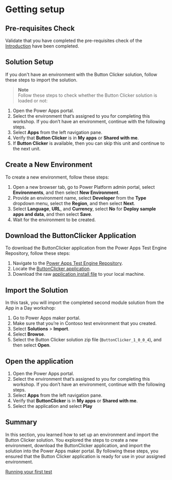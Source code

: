 # Getting setup

## Pre-requisites Check

Validate that you have completed the pre-requisites check of the [Introduction](01-introduction.md) have been completed.

## Solution Setup

If you don't have an environment with the Button Clicker solution, follow these steps to import the solution.

> **Note**  
> Follow these steps to check whether the Button Clicker solution is loaded or not:

1. Open the Power Apps portal.
2. Select the environment that’s assigned to you for completing this workshop. If you don’t have an environment, continue with the following steps.
3. Select **Apps** from the left navigation pane.
4. Verify that **Button Clicker** is in **My apps** or **Shared with me**.
5. If **Button Clicker** is available, then you can skip this unit and continue to the next unit.

## Create a New Environment

To create a new environment, follow these steps:

1. Open a new browser tab, go to Power Platform admin portal, select **Environments**, and then select **New Environment**.
2. Provide an environment name, select **Developer** from the **Type** dropdown menu, select the **Region**, and then select **Next**.
3. Select **Language**, **URL**, and **Currency**, select **No** for **Deploy sample apps and data**, and then select **Save**.
4. Wait for the environment to be created.

## Download the ButtonClicker Application

To download the ButtonClicker application from the Power Apps Test Engine Repository, follow these steps:

1. Navigate to the [Power Apps Test Engine Repository](https://github.com/microsoft/PowerApps-TestEngine).
2. Locate the [ButtonClicker application](https://github.com/microsoft/PowerApps-TestEngine/tree/main/samples/buttonclicker).
3. Download the raw [application install file](https://github.com/microsoft/PowerApps-TestEngine/blob/main/samples/buttonclicker/ButtonClicker_1_0_0_4.zip) to your local machine.

## Import the Solution

In this task, you will import the completed second module solution from the App in a Day workshop:

1. Go to Power Apps maker portal.
2. Make sure that you’re in Contoso test environment that you created.
3. Select **Solutions** > **Import**.
4. Select **Browse**.
5. Select the Button Clicker solution zip file (`ButtonClicker_1_0_0_4`), and then select **Open**.

## Open the application

1. Open the Power Apps portal.
2. Select the environment that’s assigned to you for completing this workshop. If you don’t have an environment, continue with the following steps.
3. Select **Apps** from the left navigation pane.
4. Verify that **ButtonClicker** is in **My apps** or **Shared with me**.
5. Select the application and select **Play**

## Summary

In this section, you learned how to set up an environment and import the Button Clicker solution. You explored the steps to create a new environment, download the ButtonClicker application, and import the solution into the Power Apps maker portal. By following these steps, you ensured that the Button Clicker application is ready for use in your assigned environment.

<a href="./03-running-your-first-test" class="btn btn--primary">Running your first test</a>